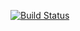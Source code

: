 [![Build Status](https://travis-ci.org/dlipovac012/fitium.svg?branch=master)](https://travis-ci.org/dlipovac012/fitium)